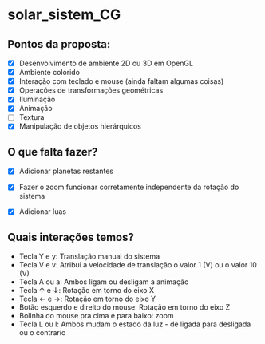 # solar_sistem_CG

## Pontos da proposta:
- [x] Desenvolvimento de ambiente 2D ou 3D em OpenGL
- [x] Ambiente colorido
- [x] Interação com teclado e mouse (ainda faltam algumas coisas)
- [x] Operações de transformações geométricas
- [x] Iluminação
- [x] Animação
- [ ] Textura
- [x] Manipulação de objetos hierárquicos

## O que falta fazer?
- [x] Adicionar planetas restantes
- [x] Fazer o zoom funcionar corretamente independente da rotação do sistema
- [x] Adicionar luas


## Quais interações temos?
- Tecla Y e y: Translação manual do sistema
- Tecla V e v: Atribui a velocidade de translação o valor 1 (V) ou o valor 10 (V)
- Tecla A ou a: Ambos ligam ou desligam a animação 
- Tecla ↑ e ↓: Rotação em torno do eixo X
- Tecla ← e →: Rotação em torno do eixo Y
- Botão esquerdo e direito do mouse: Rotação em torno do eixo Z
- Bolinha do mouse pra cima e para baixo: zoom
- Tecla L ou l: Ambos mudam o estado da luz - de ligada para desligada ou o contrario